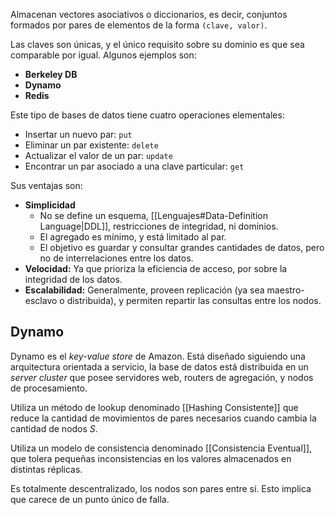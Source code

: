 Almacenan vectores asociativos o diccionarios, es decir, conjuntos formados por pares de elementos de la forma `(clave, valor)`.

Las claves son únicas, y el único requisito sobre su dominio es que sea comparable por igual. Algunos ejemplos son:

- **Berkeley DB**
- **Dynamo**
- **Redis**

Este tipo de bases de datos tiene cuatro operaciones elementales:

- Insertar un nuevo par: `put`
- Eliminar un par existente: `delete`
- Actualizar el valor de un par: `update`
- Encontrar un par asociado a una clave particular: `get`

Sus ventajas son:

- **Simplicidad**
	- No se define un esquema, [[Lenguajes#Data-Definition Language|DDL]], restricciones de integridad, ni dominios.
	- El agregado es mínimo, y está limitado al par.
	- El objetivo es guardar y consultar grandes cantidades de datos, pero no de interrelaciones entre los datos.
- **Velocidad:** Ya que prioriza la eficiencia de acceso, por sobre la integridad de los datos.
- **Escalabilidad:** Generalmente, proveen replicación (ya sea maestro-esclavo o distribuida), y permiten repartir las consultas entre los nodos.

## Dynamo

Dynamo es el *key-value store* de Amazon. Está diseñado siguiendo una arquitectura orientada a servicio, la base de datos está distribuida en un *server cluster* que posee servidores web, routers de agregación, y nodos de procesamiento.

Utiliza un método de lookup denominado [[Hashing Consistente]] que reduce la cantidad de movimientos de pares necesarios cuando cambia la cantidad de nodos $S$.

Utiliza un modelo de consistencia denominado [[Consistencia Eventual]], que tolera pequeñas inconsistencias en los valores almacenados en distintas réplicas.

Es totalmente descentralizado, los nodos son pares entre sí. Esto implica que carece de un punto único de falla.
